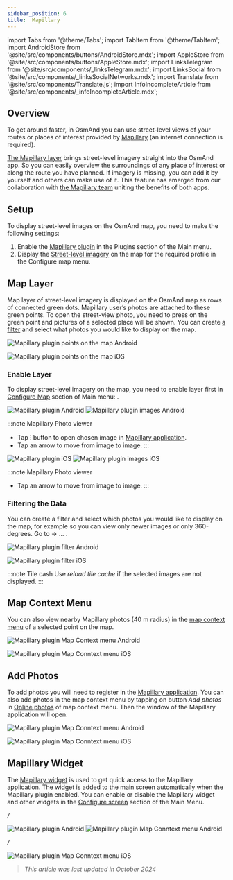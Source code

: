 ```yaml
---
sidebar_position: 6
title:  Mapillary
---
```


import Tabs from '@theme/Tabs';
import TabItem from '@theme/TabItem';
import AndroidStore from '@site/src/components/buttons/AndroidStore.mdx';
import AppleStore from '@site/src/components/buttons/AppleStore.mdx';
import LinksTelegram from '@site/src/components/_linksTelegram.mdx';
import LinksSocial from '@site/src/components/_linksSocialNetworks.mdx';
import Translate from '@site/src/components/Translate.js';
import InfoIncompleteArticle from '@site/src/components/_infoIncompleteArticle.mdx';


## Overview

To get around faster, in OsmAnd you can use street-level views of your routes or places of interest provided by [Mapillary](https://www.mapillary.com/) (an internet connection is required).  

[The Mapillary layer](https://www.mapillary.com/) brings street-level imagery straight into the OsmAnd app. So you can easily overview the surroundings of any place of interest or along the route you have planned. If imagery is missing, you can add it by yourself and others can make use of it. This feature has emerged from our collaboration with [the Mapillary team](https://www.mapillary.com/about) uniting the benefits of both apps.

## Setup

To display street-level images on the OsmAnd map, you need to make the following settings:

1. Enable the [Mapillary plugin](../plugins/#enable--disable) in the Plugins section of the Main menu.
2. Display the [Street-level imagery](#enable-layer) on the map for the required profile in the Configure map menu.


## Map Layer

Map layer of street-level imagery is displayed on the OsmAnd map as rows of connected green dots. Mapillary user’s photos are attached to these green points. To open the street-view photo, you need to press on the green point and pictures of a selected place will be shown. You can create [a filter](../plugins/mapillary.md#filtering-the-data) and select what photos you would like to display on the map.

<Tabs groupId="operating-systems">

<TabItem value="android" label="Android">

![Mapillary plugin points on the map Android](@site/static/img/plugins/mapillary/mapillary_plugin_points_android.png)

</TabItem>

<TabItem value="ios" label="iOS">

![Mapillary plugin points on the map iOS](@site/static/img/plugins/mapillary/mapillary_plugin_points_ios.png)

</TabItem>

</Tabs>


### Enable Layer

To display street-level imagery on the map, you need to enable layer first in [Configure Map](../map/configure-map-menu.md) section of Main menu: *<Translate ids="shared_string_menu,configure_map,street_level_imagery"/>*.  

<Tabs groupId="operating-systems">

<TabItem value="android" label="Android">

![Mapillary plugin Android](@site/static/img/plugins/mapillary/Mapilary_street_level_imagery_android.png) ![Mapillary plugin images Android](@site/static/img/plugins/mapillary/mapillary_plugin_images_android.png)

:::note Mapillary Photo viewer

- Tap &#8285; button to open chosen image in [Mapillary application](https://www.mapillary.com/mobile-apps).
- Tap an arrow to move from image to image.
:::

</TabItem>

<TabItem value="ios" label="iOS">

![Mapillary plugin iOS](@site/static/img/plugins/mapillary/Mapilary_street_level_imagery_ios.png) ![Mapillary plugin images iOS](@site/static/img/plugins/mapillary/mapillary_plugin_images_ios.png)

:::note Mapillary Photo viewer

- Tap an arrow to move from image to image.
:::

</TabItem>

</Tabs>


### Filtering the Data

You can create a filter and select which photos you would like to display on the map, for example so you can view only newer images or only 360-degrees.  Go to *<Translate ids="shared_string_menu,configure_map,street_level_imagery"/>*→ &#8230; .

<Tabs groupId="operating-systems">

<TabItem value="android" label="Android">

![Mapillary plugin filter Android](@site/static/img/plugins/mapillary/mapillary_plugin_filter_android.png)

</TabItem>

<TabItem value="ios" label="iOS">

![Mapillary plugin filter iOS](@site/static/img/plugins/mapillary/mapillary_plugin_filter_ios.png)

</TabItem>

</Tabs>

:::note Tile cash
Use *reload tile cache* if the selected images are not displayed.
:::


## Map Context Menu

You can also view nearby Mapillary photos (40 m radius) in the [map context menu](../map/map-context-menu.md#online-photos) of a selected point on the map.

<Tabs groupId="operating-systems">


<TabItem value="android" label="Android">

![Mapillary plugin Map Context menu Android](@site/static/img/plugins/mapillary/mapillary_plugin_context_menu_android.png)

</TabItem>

<TabItem value="ios" label="iOS">

![Mapillary plugin Map Conntext menu iOS](@site/static/img/plugins/mapillary/mapillary_plugin_context_menu_ios.png)

</TabItem>

</Tabs>


## Add Photos

To add photos you will need to register in the [Mapillary application](https://www.mapillary.com/mobile-apps). You can also add photos in the map context menu by tapping on button *Add photos* in [Online photos](../map/map-context-menu.md#online-photos) of map context menu. Then the window of the Mapillary application will open.

<Tabs groupId="operating-systems">

<TabItem value="android" label="Android">

![Mapillary plugin Map Conntext menu Android](@site/static/img/plugins/mapillary/mapillary_add_photo_android.png)

</TabItem>

<TabItem value="ios" label="iOS">

![Mapillary plugin Map Conntext menu iOS](@site/static/img/plugins/mapillary/mapillary_add_photo_ios.png)

</TabItem>

</Tabs>


## Mapillary Widget

The [Mapillary widget](../widgets/info-widgets.md#mapillary-widget) is used to get quick access to the Mapillary application. The widget is added to the main screen automatically when the Mapillary plugin enabled. You can enable or disable the Mapillary widget and other widgets in the [Configure screen](../widgets/configure-screen.md) section of the Main Menu.

<Tabs groupId="operating-systems">

<TabItem value="android" label="Android">

*<Translate android="true" ids="shared_string_menu,layer_map_appearance,map_widget_right"/> / <Translate android="true" ids="map_widget_left,mapillary"/>*  

![Mapillary plugin Android](@site/static/img/plugins/mapillary/mapillary_widget_disable_android.png)  ![Mapillary plugin Map Conntext menu Android](@site/static/img/plugins/mapillary/mapillary_app_activation_android.png)

</TabItem>

<TabItem value="ios" label="iOS">

*<Translate ios="true" ids="shared_string_menu,layer_map_appearance,map_widget_right"/> / <Translate ios="true" ids="map_widget_left,mapillary"/>*

![Mapillary plugin Map Conntext menu iOS](@site/static/img/plugins/mapillary/mapillary_app_activation_ios.png)

</TabItem>

</Tabs>

> *This article was last updated in October 2024*
